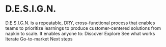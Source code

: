 # D.E.S.I.G.N.
D.E.S.I.G.N. is a repeatable, DRY, cross-functional process that enables teams to prioritize learnings to produce customer-centered solutions from napkin to scale. It enables anyone to:
Discover
Explore
See what works
Iterate
Go-to-market
Next steps
